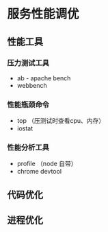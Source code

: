 # 服务性能调优



## 性能工具

### 压力测试工具

- ab - apache bench
- webbench



### 性能瓶颈命令

- top （压测试时查看cpu、内存）
- iostat



### 性能分析工具

- profile （node 自带）
- chrome devtool





## 代码优化





## 进程优化

